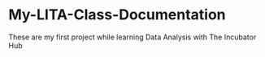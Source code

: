 # My-LITA-Class-Documentation
These are my first project while learning Data Analysis with The Incubator Hub
